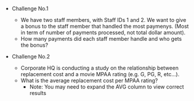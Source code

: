 - Challenge No.1
    - We have two staff members, with Staff IDs 1 and 2. We want to give a bonus to the staff member that handled the most paymenys. (Most in term of number of payments processed, not total dollar amount).
    - How many payments did each staff member handle and who gets the bonus?

- Challenge No.2
    - Corporate HQ is conducting a study on the relationship between replacement cost and a movie MPAA rating (e.g. G, PG, R, etc...).
    - What is the average replacement cost per MPAA rating?
        - Note: You may need to expand the AVG column to view correct results